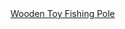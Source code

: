 <a href=" https://t.umblr.com/redirect?z=http%3A%2F%2Fwww.bellalunatoys.com%2Fwooden-toys%2Fmore-wooden-toys%2Fmagnetic-toy-fishing-pole-game.html&amp;t=ZGEwMTZiODkzYzI1YzM1YzQyZWYxNTJlZGYzODZhOGIyZWM3MWM2MCxHSGtISnVPdQ%3D%3D&amp;b=t%3AqHVAHG4mRdaot7uHHBcIRA&amp;p=https%3A%2F%2Fweekendjoiner.com%2Fpost%2F57383710777%2Fwooden-toy-fishing-pole&amp;m=0">
                        Wooden Toy Fishing Pole                    </a>
